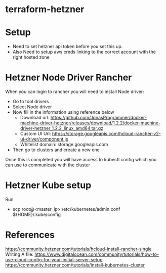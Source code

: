 # terraform-hetzner

# Setup

* Need to set hetzner api token before you set this up.
* Also Need to setup aws creds linking to the correct account with the right hosted zone


# Hetzner Node Driver Rancher

When you can login to rancher you will need to install Node driver:

* Go to tool drivers
* Select Node driver
* Now fill in the information using reference below
  * Download url: https://github.com/JonasProgrammer/docker-machine-driver-hetzner/releases/download/1.2.2/docker-machine-driver-hetzner_1.2.2_linux_amd64.tar.gz
  * Custom UI Url: https://storage.googleapis.com/hcloud-rancher-v2-ui-driver/component.js
  * Whitelist domain: storage.googleapis.com
* Then go to clusters and create a new one

Once this is completed you will have access to kubectl config which you can use to communicate with the cluster

# Hetzner Kube setup

Run

* scp root@<master_ip>:/etc/kubernetes/admin.conf ${HOME}/.kube/config


# References

https://community.hetzner.com/tutorials/hcloud-install-rancher-single
Writing A file: https://www.digitalocean.com/community/tutorials/how-to-use-cloud-config-for-your-initial-server-setup
https://community.hetzner.com/tutorials/install-kubernetes-cluster

